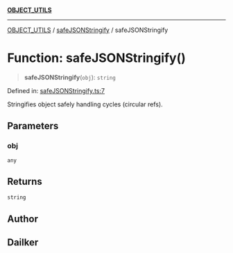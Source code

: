 [**OBJECT_UTILS**](../../README.md)

***

[OBJECT_UTILS](../../README.md) / [safeJSONStringify](../README.md) / safeJSONStringify

# Function: safeJSONStringify()

> **safeJSONStringify**(`obj`): `string`

Defined in: [safeJSONStringify.ts:7](https://github.com/dailker/everyutil/blob/54be0bab567ca8e189c5982902c59f3b7981d51d/src/object/safeJSONStringify.ts#L7)

Stringifies object safely handling cycles (circular refs).

## Parameters

### obj

`any`

## Returns

`string`

## Author

## Dailker
